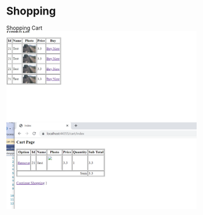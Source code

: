 # Shopping
Shopping Cart 
![Test Imag 8](https://github.com/mosesnova/Shopping/blob/master/shopping.PNG)
![Test Imag 8](https://github.com/mosesnova/Shopping/blob/master/shopping1.PNG)

